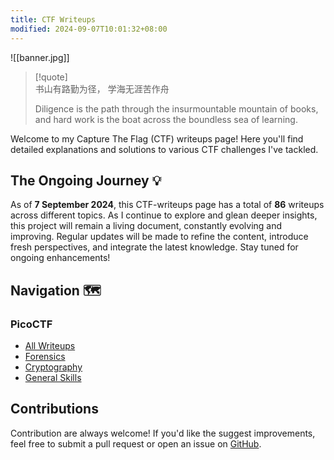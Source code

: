 ```yaml
---
title: CTF Writeups
modified: 2024-09-07T10:01:32+08:00
---
```


![[banner.jpg]]
>[!quote]   
>书山有路勤为径， 学海无涯苦作舟
>
>Diligence is the path through the insurmountable mountain of books, and hard work is the boat across the boundless sea of learning.
>

Welcome to my Capture The Flag (CTF) writeups page! Here you'll find detailed explanations and solutions to various CTF challenges I've tackled. 
## The Ongoing Journey 💡

As of **7 September 2024**, this CTF-writeups page has a total of **86** writeups across different topics. As I continue to explore and glean deeper insights, this project will remain a living document, constantly evolving and improving. Regular updates will be made to refine the content, introduce fresh perspectives, and integrate the latest knowledge. Stay tuned for ongoing enhancements!
## Navigation 🗺️

### PicoCTF
- [All Writeups](https://tan-junwei.github.io/CTF-Writeups/PicoCTF/PicoCTF-Writeups)
- [Forensics](https://tan-junwei.github.io/CTF-Writeups/PicoCTF/Forensics/)
- [Cryptography](https://tan-junwei.github.io/CTF-Writeups/PicoCTF/Cryptography/)
- [General Skills](https://tan-junwei.github.io/CTF-Writeups/PicoCTF/General-Skills/) 

## Contributions 

Contribution are always welcome! If you'd like the suggest improvements, feel free to submit a pull request or open an issue on [GitHub](https://github.com/Tan-JunWei/CTF-Writeups). 